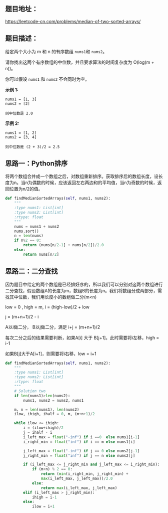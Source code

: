 ## 题目地址：

 https://leetcode-cn.com/problems/median-of-two-sorted-arrays/ 

## 题目描述：

给定两个大小为 m 和 n 的有序数组 `nums1`和 `nums2`。

请你找出这两个有序数组的中位数，并且要求算法的时间复杂度为 O(log(m + n))。

你可以假设 `nums1` 和 `nums2` 不会同时为空。

**示例 1:**

```
nums1 = [1, 3]
nums2 = [2]

则中位数是 2.0
```

**示例 2:**

```
nums1 = [1, 2]
nums2 = [3, 4]

则中位数是 (2 + 3)/2 = 2.5
```

## 思路一：Python排序

将两个数组合并成一个数组之后，对数组重新排序。获取排序后的数组长度，设长度为n。当n为偶数的时候，应该返回左右两边和的平均值，当n为奇数的时候，返回位置为n/2的值。

```python
def findMedianSortedArrays(self, nums1, nums2):
    """
    :type nums1: List[int]
    :type nums2: List[int]
    :rtype: float
    """
    nums = nums1 + nums2
    nums.sort()
    n = len(nums)
    if n%2 == 0:
        return (nums[n/2-1] + nums[n/2])/2.0
    else:
        return nums[n/2]
```

## 思路二：二分查找

因为题目中给定的两个数组是已经排好序的，所以我们可以分别对这两个数组进行二分查找，假设数组A的长度为m，数组B的长度为n。我们将数组分成两部分，需找其中位数，我们用长度小的数组做二分(m<n)

low = 0 ,  high = m, i = (high-low)/2 + low

j = (m+n+1)/2 - i

A以i做二分， B以j做二分，满足 i+j = (m+n+1)/2

每次二分之后的结果需要判断，如果A[i] 大于 B[j+1]，此时需要将i左移，high = i-1

如果B[j]大于A[i+1]，则需要将i右移，low = i+1

```python
def findMedianSortedArrays(self, nums1, nums2):
    """
    :type nums1: List[int]
    :type nums2: List[int]
    :rtype: float
    """
    # Solution two
    if len(nums1)>len(nums2):
        nums1, nums2 = nums2, nums1 

    m, n = len(nums1), len(nums2)
    ilow, ihigh, ihalf = 0, m, (m+n+1)/2

    while ilow <= ihigh:
        i = (ilow+ihigh)/2
        j = ihalf - i
        i_left_max = float("-inf") if i ==0  else nums1[i-1]
        i_right_min = float("inf") if i == m else nums1[i]

        j_left_max = float("-inf") if j == 0 else nums2[j-1]
        j_right_min = float("inf") if j == n else nums2[j]

        if (i_left_max <= j_right_min and j_left_max <= i_right_min):
            if (m+n) % 2 == 0:
                return (min(i_right_min, j_right_min) + 
                max(i_left_max, j_left_max))/2.0
            else:
                return max(i_left_max, j_left_max)
        elif (i_left_max > j_right_min):
            ihigh = i-1
        else:
            ilow = i+1     
```

